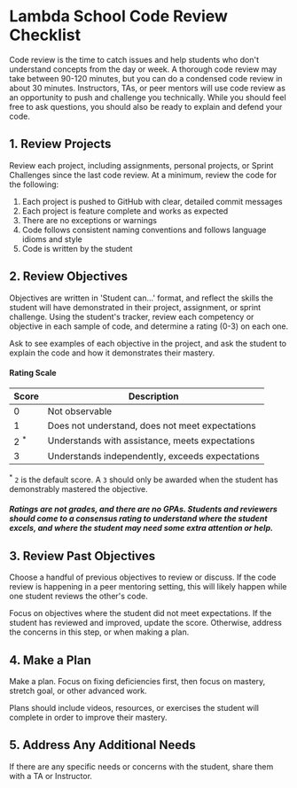 # Lambda School Code Review Checklist

Code review is the time to catch issues and help students who don't understand concepts from the day or week. A thorough code review may take between 90-120 minutes, but you can do a condensed code review in about 30 minutes. Instructors, TAs, or peer mentors will use code review as an opportunity to push and challenge you technically. While you should feel free to ask questions, you should also be ready to explain and defend your code.

## 1. Review Projects

Review each project, including assignments, personal projects, or Sprint Challenges since the last code review. At a minimum, review the code for the following:

1. Each project is pushed to GitHub with clear, detailed commit messages
2. Each project is feature complete and works as expected
3. There are no exceptions or warnings
4. Code follows consistent naming conventions and follows language idioms and style
5. Code is written by the student

## 2. Review Objectives

Objectives are written in 'Student can...' format, and reflect the skills the student will have demonstrated in their project, assignment, or sprint challenge. Using the student's tracker, review each competency or objective in each sample of code, and determine a rating (0-3) on each one.

Ask to see examples of each objective in the project, and ask the student to explain the code and how it demonstrates their mastery.

#### Rating Scale

| Score   | Description           												|
| ------- | --------------------------------------------------------------------|
| 0       				| Not observable      									|
| 1       				| Does not understand, does not meet expectations		|
| 2 <sup>*</sup>       	| Understands with assistance, meets expectations		|
| 3       				| Understands independently, exceeds expectations		|

<sup>*</sup> `2` is the default score. A `3` should only be awarded when the student has demonstrably mastered the objective.

<h5>Ratings are not grades, and there are no GPAs. Students and reviewers should come to a consensus rating to understand where the student excels, and where the student may need some extra attention or help. </h5>

## 3. Review Past Objectives

Choose a handful of previous objectives to review or discuss. If the code review is happening in a peer mentoring setting, this will likely happen while one student reviews the other's code.

Focus on objectives where the student did not meet expectations. If the student has reviewed and improved, update the score. Otherwise, address the concerns in this step, or when making a plan.

## 4. Make a Plan

Make a plan. Focus on fixing deficiencies first, then focus on mastery, stretch goal, or other advanced work.

Plans should include videos, resources, or exercises the student will complete in order to improve their mastery.

## 5. Address Any Additional Needs

If there are any specific needs or concerns with the student, share them with a TA or Instructor.
